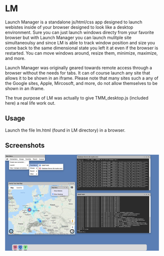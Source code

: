 # LM
Launch Manager is a standalone js/html/css app designed to launch webistes inside of your browser designed to look like a desktop environment. Sure you can just launch windows directy from your favorite browser but with Launch Manager you can launch mulitple site simultaneoulsy and since LM is able to track window position and size you come back to the same dimensional state you left it at even if the browser is restarted. You can move windows around, resize them, minimize, maximize, and more. 

Launch Manager was originally geared towards remote access through a browser without the needs for tabs. It can of course launch any site that allows it to be shown in an iframe. Please note that many sites such a any of the Google sites, Apple, Mircosoft, and more, do not allow themselves to be shown in an iframe.

The true purpose of LM was actually to give TMM_desktop.js (included here) a real life work out.

## Usage
Launch the file lm.html (found in LM directory) in a browser.

## Screenshots
![Screen snapshot](screenshots/ss-1.png)
